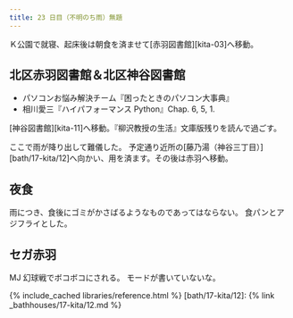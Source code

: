 ```yaml
---
title: 23 日目（不明のち雨）無題
---
```


Ｋ公園で就寝、起床後は朝食を済ませて[赤羽図書館][kita-03]へ移動。

## 北区赤羽図書館＆北区神谷図書館

* パソコンお悩み解決チーム『困ったときのパソコン大事典』
* 相川愛三『ハイパフォーマンス Python』Chap. 6, 5, 1.

[神谷図書館][kita-11]へ移動。『柳沢教授の生活』文庫版残りを読んで過ごす。

ここで雨が降り出して難儀した。
予定通り近所の[藤乃湯（神谷三丁目）][bath/17-kita/12]へ向かい、用を済ます。その後は赤羽へ移動。

## 夜食

雨につき、食後にゴミがかさばるようなものであってはならない。
食パンとアジフライとした。

## セガ赤羽

MJ 幻球戦でボコボコにされる。
モードが書いていないな。

{% include_cached libraries/reference.html %}
[bath/17-kita/12]: {% link _bathhouses/17-kita/12.md %}
